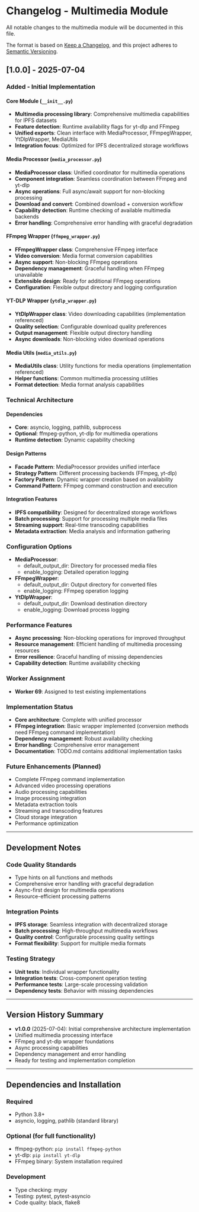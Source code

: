 # Changelog - Multimedia Module

All notable changes to the multimedia module will be documented in this file.

The format is based on [Keep a Changelog](https://keepachangelog.com/en/1.0.0/),
and this project adheres to [Semantic Versioning](https://semver.org/spec/v2.0.0.html).

## [1.0.0] - 2025-07-04

### Added - Initial Implementation

#### Core Module (`__init__.py`)
- **Multimedia processing library**: Comprehensive multimedia capabilities for IPFS datasets
- **Feature detection**: Runtime availability flags for yt-dlp and FFmpeg
- **Unified exports**: Clean interface with MediaProcessor, FFmpegWrapper, YtDlpWrapper, MediaUtils
- **Integration focus**: Optimized for IPFS decentralized storage workflows

#### Media Processor (`media_processor.py`)
- **MediaProcessor class**: Unified coordinator for multimedia operations
- **Component integration**: Seamless coordination between FFmpeg and yt-dlp
- **Async operations**: Full async/await support for non-blocking processing
- **Download and convert**: Combined download + conversion workflow
- **Capability detection**: Runtime checking of available multimedia backends
- **Error handling**: Comprehensive error handling with graceful degradation

#### FFmpeg Wrapper (`ffmpeg_wrapper.py`)
- **FFmpegWrapper class**: Comprehensive FFmpeg interface
- **Video conversion**: Media format conversion capabilities
- **Async support**: Non-blocking FFmpeg operations
- **Dependency management**: Graceful handling when FFmpeg unavailable
- **Extensible design**: Ready for additional FFmpeg operations
- **Configuration**: Flexible output directory and logging configuration

#### YT-DLP Wrapper (`ytdlp_wrapper.py`)
- **YtDlpWrapper class**: Video downloading capabilities (implementation referenced)
- **Quality selection**: Configurable download quality preferences
- **Output management**: Flexible output directory handling
- **Async downloads**: Non-blocking video download operations

#### Media Utils (`media_utils.py`)
- **MediaUtils class**: Utility functions for media operations (implementation referenced)
- **Helper functions**: Common multimedia processing utilities
- **Format detection**: Media format analysis capabilities

### Technical Architecture

#### Dependencies
- **Core**: asyncio, logging, pathlib, subprocess
- **Optional**: ffmpeg-python, yt-dlp for multimedia operations
- **Runtime detection**: Dynamic capability checking

#### Design Patterns
- **Facade Pattern**: MediaProcessor provides unified interface
- **Strategy Pattern**: Different processing backends (FFmpeg, yt-dlp)
- **Factory Pattern**: Dynamic wrapper creation based on availability
- **Command Pattern**: FFmpeg command construction and execution

#### Integration Features
- **IPFS compatibility**: Designed for decentralized storage workflows
- **Batch processing**: Support for processing multiple media files
- **Streaming support**: Real-time transcoding capabilities
- **Metadata extraction**: Media analysis and information gathering

### Configuration Options
- **MediaProcessor**:
  - default_output_dir: Directory for processed media files
  - enable_logging: Detailed operation logging
- **FFmpegWrapper**:
  - default_output_dir: Output directory for converted files
  - enable_logging: FFmpeg operation logging
- **YtDlpWrapper**:
  - default_output_dir: Download destination directory
  - enable_logging: Download process logging

### Performance Features
- **Async processing**: Non-blocking operations for improved throughput
- **Resource management**: Efficient handling of multimedia processing resources
- **Error resilience**: Graceful handling of missing dependencies
- **Capability detection**: Runtime availability checking

### Worker Assignment
- **Worker 69**: Assigned to test existing implementations

### Implementation Status
- **Core architecture**: Complete with unified processor
- **FFmpeg integration**: Basic wrapper implemented (conversion methods need FFmpeg command implementation)
- **Dependency management**: Robust availability checking
- **Error handling**: Comprehensive error management
- **Documentation**: TODO.md contains additional implementation tasks

### Future Enhancements (Planned)
- Complete FFmpeg command implementation
- Advanced video processing operations
- Audio processing capabilities
- Image processing integration
- Metadata extraction tools
- Streaming and transcoding features
- Cloud storage integration
- Performance optimization

---

## Development Notes

### Code Quality Standards
- Type hints on all functions and methods
- Comprehensive error handling with graceful degradation
- Async-first design for multimedia operations
- Resource-efficient processing patterns

### Integration Points
- **IPFS storage**: Seamless integration with decentralized storage
- **Batch processing**: High-throughput multimedia workflows
- **Quality control**: Configurable processing quality settings
- **Format flexibility**: Support for multiple media formats

### Testing Strategy
- **Unit tests**: Individual wrapper functionality
- **Integration tests**: Cross-component operation testing
- **Performance tests**: Large-scale processing validation
- **Dependency tests**: Behavior with missing dependencies

---

## Version History Summary

- **v1.0.0** (2025-07-04): Initial comprehensive architecture implementation
- Unified multimedia processing interface
- FFmpeg and yt-dlp wrapper foundations
- Async processing capabilities
- Dependency management and error handling
- Ready for testing and implementation completion

---

## Dependencies and Installation

### Required
- Python 3.8+
- asyncio, logging, pathlib (standard library)

### Optional (for full functionality)
- ffmpeg-python: `pip install ffmpeg-python`
- yt-dlp: `pip install yt-dlp`
- FFmpeg binary: System installation required

### Development
- Type checking: mypy
- Testing: pytest, pytest-asyncio
- Code quality: black, flake8
